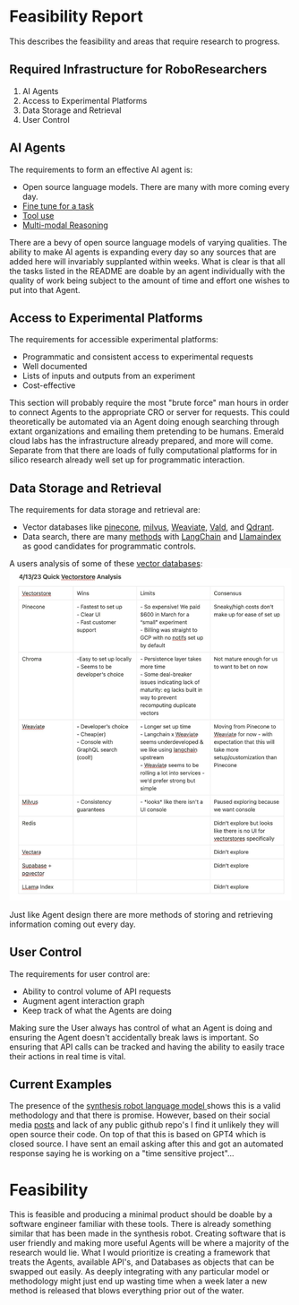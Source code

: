 # Feasibility Report
This describes the feasibility and areas that require research to progress. 

## Required Infrastructure for RoboResearchers
1. AI Agents
2. Access to Experimental Platforms
3. Data Storage and Retrieval 
4. User Control

## AI Agents
 The requirements to form an effective AI agent is:
 * Open source language models. There are many with more coming every day.
 * [Fine tune for a task](https://arxiv.org/abs/2104.08691)
 * [Tool use](https://arxiv.org/abs/2302.04761)
 * [Multi-modal Reasoning](https://laion.ai/blog/open-flamingo/)

There are a bevy of open source language models of varying qualities. The ability to make AI agents is expanding every day so any sources that are added here will invariably supplanted within weeks. What is clear is that all the tasks listed in the README are doable by an agent individually with the quality of work being subject to the amount of time and effort one wishes to put into that Agent. 


## Access to Experimental Platforms
The requirements for accessible experimental platforms:

* Programmatic and consistent access to experimental requests 
* Well documented 
* Lists of inputs and outputs from an experiment
* Cost-effective

This section will probably require the most "brute force" man hours in order to connect Agents to the appropriate CRO or server for requests. This could theoretically be automated via an Agent doing enough searching through extant organizations and emailing them pretending to be humans. Emerald cloud labs has the infrastructure already prepared, and more will come. Separate from that there are loads of fully computational platforms for in silico research already well set up for programmatic interaction.

## Data Storage and Retrieval
The requirements for data storage and retrieval are:

 * Vector databases like [pinecone](https://www.pinecone.io/), [milvus](https://milvus.io/), [Weaviate](https://weaviate.io/), [Vald](https://vald.vdaas.org/), and [Qdrant](https://qdrant.tech/).
 * Data search, there are many [methods](https://github.com/currentslab/awesome-vector-search) with [LangChain](https://python.langchain.com/en/latest/index.html) and [Llamaindex](https://github.com/jerryjliu/llama_index) as good candidates for programmatic controls.

A users analysis of some of these [vector databases](https://twitter.com/ashe_cs/status/1646543644038397952?t=wmvlI9x5JZg_FNf2O8QAlg&s=19):
![58d6119a4535cb0864c406367c984014.png](58d6119a4535cb0864c406367c984014.png)

Just like Agent design there are more methods of storing and retrieving information coming out every day.

## User Control
The requirements for user control are:
* Ability to control volume of API requests
* Augment agent interaction graph
* Keep track of what the Agents are doing

Making sure the User always has control of what an Agent is doing and ensuring the Agent doesn't accidentally break laws is important. So ensuring that API calls can be tracked and having the ability to easily trace their actions in real time is vital. 

## Current Examples
The presence of the [synthesis robot language model ](https://arxiv.org/ftp/arxiv/papers/2304/2304.05332.pdf)shows this is a valid methodology and that there is promise. However, based on their social media [posts](https://www.linkedin.com/posts/emerald-therapeutics_science-research-ai-activity-7051798189351309313-tPcb?trk=public_profile_like_view) and lack of any public github repo's I find it unlikely they will open source their code. On top of that this is based on GPT4 which is closed source. I have sent an email asking after this and got an automated response saying he is working on a "time sensitive project"...


# Feasibility

This is feasible and producing a minimal product should be doable by a software engineer familiar with these tools. There is already something similar that has been made in the synthesis robot. Creating software that is user friendly and making more useful Agents will be where a majority of the research would lie. What I would prioritize is creating a framework that treats the Agents, available API's, and Databases as objects that can be swapped out easily. As deeply integrating with any particular model or methodology might just end up wasting time when a week later a new method is released that blows everything prior out of the water. 